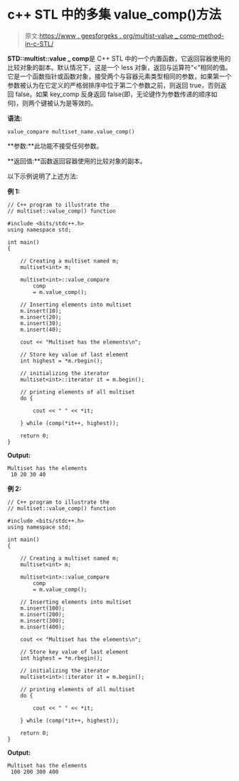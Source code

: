 # c++ STL 中的多集 value_comp()方法

> 原文:[https://www . geesforgeks . org/multist-value _ comp-method-in-c-STL/](https://www.geeksforgeeks.org/multiset-value_comp-method-in-c-stl/)

**STD::multist::value _ comp**是 C++ STL 中的一个内置函数，它返回容器使用的比较对象的副本。默认情况下，这是一个 less 对象，返回与运算符“<”相同的值。它是一个函数指针或函数对象，接受两个与容器元素类型相同的参数，如果第一个参数被认为在它定义的严格弱排序中位于第二个参数之前，则返回 true，否则返回 false。如果 key_comp 反身返回 false(即，无论键作为参数传递的顺序如何)，则两个键被认为是等效的。

**语法:**

```
value_compare multiset_name.value_comp() 

```

**参数:**此功能不接受任何参数。

**返回值:**函数返回容器使用的比较对象的副本。

以下示例说明了上述方法:

**例 1:**

```
// C++ program to illustrate the
// multiset::value_comp() function

#include <bits/stdc++.h>
using namespace std;

int main()
{

    // Creating a multiset named m;
    multiset<int> m;

    multiset<int>::value_compare
        comp
        = m.value_comp();

    // Inserting elements into multiset
    m.insert(10);
    m.insert(20);
    m.insert(30);
    m.insert(40);

    cout << "Multiset has the elements\n";

    // Store key value of last element
    int highest = *m.rbegin();

    // initializing the iterator
    multiset<int>::iterator it = m.begin();

    // printing elements of all multiset
    do {

        cout << " " << *it;

    } while (comp(*it++, highest));

    return 0;
}
```

**Output:**

```
Multiset has the elements
 10 20 30 40

```

**例 2:**

```
// C++ program to illustrate the
// multiset::value_comp() function

#include <bits/stdc++.h>
using namespace std;

int main()
{

    // Creating a multiset named m;
    multiset<int> m;

    multiset<int>::value_compare
        comp
        = m.value_comp();

    // Inserting elements into multiset
    m.insert(100);
    m.insert(200);
    m.insert(300);
    m.insert(400);

    cout << "Multiset has the elements\n";

    // Store key value of last element
    int highest = *m.rbegin();

    // initializing the iterator
    multiset<int>::iterator it = m.begin();

    // printing elements of all multiset
    do {

        cout << " " << *it;

    } while (comp(*it++, highest));

    return 0;
}
```

**Output:**

```
Multiset has the elements
 100 200 300 400

```